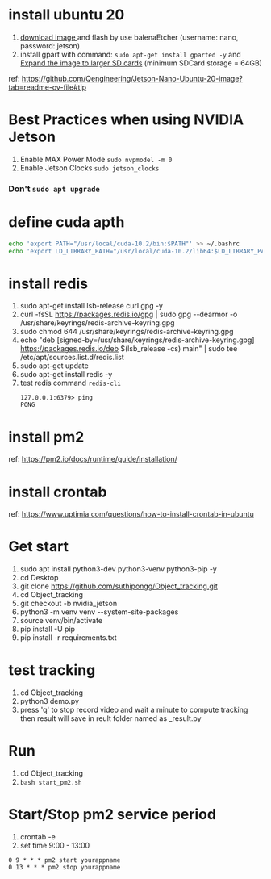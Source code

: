 # install ubuntu 20
1. [download image ](https://github.com/Qengineering/Jetson-Nano-Ubuntu-20-image?tab=readme-ov-file#tip) and flash by use balenaEtcher (username: nano, password: jetson)
2. install gpart with command: `sudo apt-get install gparted -y` and [Expand the image to larger SD cards](https://github.com/Qengineering/Jetson-Nano-Ubuntu-20-image?tab=readme-ov-file#tip)  (minimum SDCard storage = 64GB)

ref: https://github.com/Qengineering/Jetson-Nano-Ubuntu-20-image?tab=readme-ov-file#tip

# Best Practices when using NVIDIA Jetson
1. Enable MAX Power Mode
`sudo nvpmodel -m 0`
2. Enable Jetson Clocks
`sudo jetson_clocks`

### Don't `sudo apt upgrade`

# define cuda apth
``` bash
echo 'export PATH="/usr/local/cuda-10.2/bin:$PATH"' >> ~/.bashrc
echo 'export LD_LIBRARY_PATH="/usr/local/cuda-10.2/lib64:$LD_LIBRARY_PATH"' >> ~/.bashrc
```

# install redis
1. sudo apt-get install lsb-release curl gpg -y
2. curl -fsSL https://packages.redis.io/gpg | sudo gpg --dearmor -o /usr/share/keyrings/redis-archive-keyring.gpg
3. sudo chmod 644 /usr/share/keyrings/redis-archive-keyring.gpg
4. echo "deb [signed-by=/usr/share/keyrings/redis-archive-keyring.gpg] https://packages.redis.io/deb $(lsb_release -cs) main" | sudo tee /etc/apt/sources.list.d/redis.list
5. sudo apt-get update
6. sudo apt-get install redis -y
7. test redis command `redis-cli`
    ```
    127.0.0.1:6379> ping
    PONG 
    ```

# install pm2
ref: https://pm2.io/docs/runtime/guide/installation/

# install crontab
ref: https://www.uptimia.com/questions/how-to-install-crontab-in-ubuntu

# Get start
1. sudo apt install python3-dev python3-venv python3-pip -y
2. cd Desktop
3. git clone https://github.com/suthipongg/Object_tracking.git
4. cd Object_tracking
5. git checkout -b nvidia_jetson
6. python3 -m venv venv --system-site-packages
7. source venv/bin/activate
8. pip install -U pip
9. pip install -r requirements.txt

# test tracking
1. cd Object_tracking
2. python3 demo.py
3. press 'q' to stop record video and wait a minute to compute tracking then result will save in reult folder named as <timestamp>_result.py

# Run
1. cd Object_tracking
2. `bash start_pm2.sh`

# Start/Stop pm2 service period
1. crontab -e
2. set time 9:00 - 13:00
```
0 9 * * * pm2 start yourappname
0 13 * * * pm2 stop yourappname
```